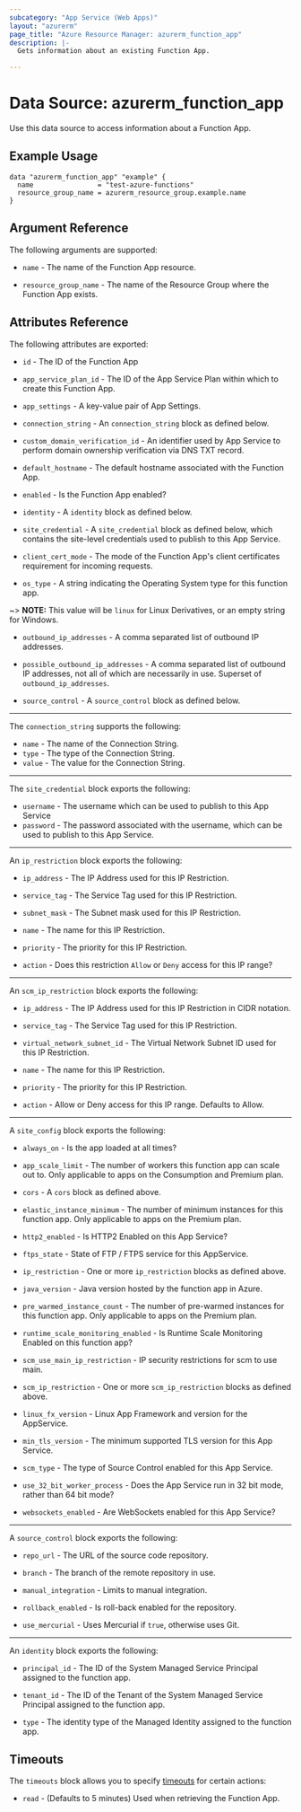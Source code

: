 ```yaml
---
subcategory: "App Service (Web Apps)"
layout: "azurerm"
page_title: "Azure Resource Manager: azurerm_function_app"
description: |-
  Gets information about an existing Function App.

---
```


# Data Source: azurerm_function_app

Use this data source to access information about a Function App.

## Example Usage

```hcl
data "azurerm_function_app" "example" {
  name                = "test-azure-functions"
  resource_group_name = azurerm_resource_group.example.name
}
```

## Argument Reference

The following arguments are supported:

* `name` - The name of the Function App resource.

* `resource_group_name` - The name of the Resource Group where the Function App exists.

## Attributes Reference

The following attributes are exported:

* `id` - The ID of the Function App

* `app_service_plan_id` - The ID of the App Service Plan within which to create this Function App.

* `app_settings` - A key-value pair of App Settings.

* `connection_string` - An `connection_string` block as defined below.

* `custom_domain_verification_id` - An identifier used by App Service to perform domain ownership verification via DNS TXT record.

* `default_hostname` - The default hostname associated with the Function App.

* `enabled` - Is the Function App enabled?

* `identity` - A `identity` block as defined below.

* `site_credential` - A `site_credential` block as defined below, which contains the site-level credentials used to publish to this App Service.

* `client_cert_mode` - The mode of the Function App's client certificates requirement for incoming requests.

* `os_type` - A string indicating the Operating System type for this function app.

~> **NOTE:** This value will be `linux` for Linux Derivatives, or an empty string for Windows. 

* `outbound_ip_addresses` - A comma separated list of outbound IP addresses.

* `possible_outbound_ip_addresses` - A comma separated list of outbound IP addresses, not all of which are necessarily in use. Superset of `outbound_ip_addresses`.

* `source_control` - A `source_control` block as defined below.

---

The `connection_string` supports the following:

* `name` - The name of the Connection String.
* `type` - The type of the Connection String. 
* `value` - The value for the Connection String.

---

The `site_credential` block exports the following:

* `username` - The username which can be used to publish to this App Service
* `password` - The password associated with the username, which can be used to publish to this App Service.

---

An `ip_restriction` block exports the following:

* `ip_address` - The IP Address used for this IP Restriction.

* `service_tag` - The Service Tag used for this IP Restriction.

* `subnet_mask` - The Subnet mask used for this IP Restriction.

* `name` - The name for this IP Restriction.

* `priority` - The priority for this IP Restriction.

* `action` - Does this restriction `Allow` or `Deny` access for this IP range?

---
An `scm_ip_restriction` block exports the following:  

* `ip_address` - The IP Address used for this IP Restriction in CIDR notation.

* `service_tag` - The Service Tag used for this IP Restriction.

* `virtual_network_subnet_id` - The Virtual Network Subnet ID used for this IP Restriction.

* `name` - The name for this IP Restriction.

* `priority` - The priority for this IP Restriction.

* `action` - Allow or Deny access for this IP range. Defaults to Allow.  

---

A `site_config` block exports the following:

* `always_on` - Is the app loaded at all times?

* `app_scale_limit` - The number of workers this function app can scale out to. Only applicable to apps on the Consumption and Premium plan.

* `cors` - A `cors` block as defined above.

* `elastic_instance_minimum` - The number of minimum instances for this function app. Only applicable to apps on the Premium plan.

* `http2_enabled` - Is HTTP2 Enabled on this App Service?

* `ftps_state` - State of FTP / FTPS service for this AppService.

* `ip_restriction` - One or more `ip_restriction` blocks as defined above.

* `java_version` - Java version hosted by the function app in Azure.

* `pre_warmed_instance_count` - The number of pre-warmed instances for this function app. Only applicable to apps on the Premium plan.

* `runtime_scale_monitoring_enabled` - Is Runtime Scale Monitoring Enabled on this function app?

* `scm_use_main_ip_restriction` - IP security restrictions for scm to use main.  

* `scm_ip_restriction` - One or more `scm_ip_restriction` blocks as defined above.

* `linux_fx_version` - Linux App Framework and version for the AppService.

* `min_tls_version` - The minimum supported TLS version for this App Service.

* `scm_type` - The type of Source Control enabled for this App Service.

* `use_32_bit_worker_process` - Does the App Service run in 32 bit mode, rather than 64 bit mode?

* `websockets_enabled` - Are WebSockets enabled for this App Service?

---

A `source_control` block exports the following:

* `repo_url` -  The URL of the source code repository.

* `branch` - The branch of the remote repository in use. 

* `manual_integration` - Limits to manual integration.  

* `rollback_enabled` - Is roll-back enabled for the repository.

* `use_mercurial` - Uses Mercurial if `true`, otherwise uses Git. 

---

An `identity` block exports the following:

* `principal_id` - The ID of the System Managed Service Principal assigned to the function app.

* `tenant_id` - The ID of the Tenant of the System Managed Service Principal assigned to the function app.

* `type` - The identity type of the Managed Identity assigned to the function app.

## Timeouts

The `timeouts` block allows you to specify [timeouts](https://www.terraform.io/docs/configuration/resources.html#timeouts) for certain actions:

* `read` - (Defaults to 5 minutes) Used when retrieving the Function App.
